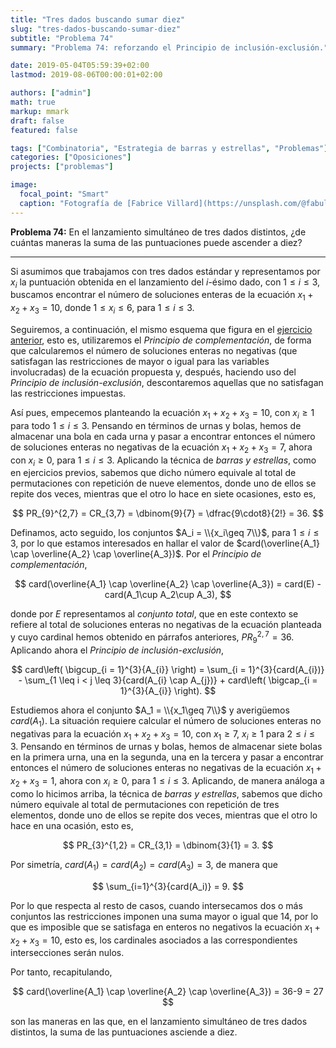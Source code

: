```yaml
---
title: "Tres dados buscando sumar diez"
slug: "tres-dados-buscando-sumar-diez"
subtitle: "Problema 74"
summary: "Problema 74: reforzando el Principio de inclusión-exclusión."

date: 2019-05-04T05:59:39+02:00
lastmod: 2019-08-06T00:00:01+02:00

authors: ["admin"]
math: true
markup: mmark
draft: false
featured: false

tags: ["Combinatoria", "Estrategia de barras y estrellas", "Problemas"]
categories: ["Oposiciones"]
projects: ["problemas"]

image:
  focal_point: "Smart"
  caption: "Fotografía de [Fabrice Villard](https://unsplash.com/@fabulu75), disponible en [Unsplash](https://unsplash.com/photos/UqGeqvrwBKg)."
---
```


**Problema 74:** En el lanzamiento simultáneo de tres dados distintos, ¿de cuántas maneras la suma de las puntuaciones puede ascender a diez?

***

Si asumimos que trabajamos con tres dados estándar y representamos por $x_i$ la puntuación obtenida en el lanzamiento del $i$-ésimo dado, con $1\leq i\leq 3$, buscamos encontrar el número de soluciones enteras de la ecuación $x_1+x_2+x_3 = 10$, donde $1\leq x_i\leq 6$, para $1\leq i\leq 3$.

Seguiremos, a continuación, el mismo esquema que figura en el [ejercicio anterior](/2019/05/01/una-vuelta-de-tuerca-para-la-estrategia-de-barras-y-estrellas/), esto es, utilizaremos el *Principio de complementación*, de forma que calcularemos el número de soluciones enteras no negativas (que satisfagan las restricciones de mayor o igual para las variables involucradas) de la ecuación propuesta y, después, haciendo uso del *Principio de inclusión-exclusión*, descontaremos aquellas que no satisfagan las restricciones impuestas.

Así pues, empecemos planteando la ecuación $x_1+x_2+x_3=10$, con $x_i\geq 1$ para todo $1\leq i\leq 3$. Pensando en términos de urnas y bolas, hemos de almacenar una bola en cada urna y pasar a encontrar entonces el número de soluciones enteras no negativas de la ecuación $x_1+x_2+x_3=7$, ahora con $x_i\geq 0$, para $1\leq i\leq 3$. Aplicando la técnica de *barras y estrellas*, como en ejercicios previos, sabemos que dicho número equivale al total de permutaciones con repetición de nueve elementos, donde uno de ellos se repite dos veces, mientras que el otro lo hace en siete ocasiones, esto es,

$$
PR_{9}^{2,7} = CR_{3,7} = \dbinom{9}{7} = \dfrac{9\cdot8}{2!} = 36.
$$


Definamos, acto seguido, los conjuntos $A_i = \\{x_i\geq 7\\}$, para $1\leq i\leq 3$, por lo que estamos interesados en hallar el valor de $card(\overline{A_1} \cap \overline{A_2} \cap \overline{A_3})$. Por el *Principio de complementación*,

$$
card(\overline{A_1} \cap \overline{A_2} \cap \overline{A_3}) = card(E) - card(A_1\cup A_2\cup A_3),
$$

donde por $E$ representamos al *conjunto total*, que en este contexto se refiere al total de soluciones enteras no negativas de la ecuación planteada y cuyo cardinal hemos obtenido en párrafos anteriores, $PR_{9}^{2,7} = 36$. Aplicando ahora el *Principio de inclusión-exclusión*,

$$
card\left( \bigcup_{i = 1}^{3}{A_{i}} \right) = \sum_{i = 1}^{3}{card(A_{i})} - \sum_{1 \leq i < j \leq 3}{card(A_{i} \cap A_{j})} + card\left( \bigcap_{i = 1}^{3}{A_{i}} \right).
$$

Estudiemos ahora el conjunto $A_1 = \\{x_1\geq 7\\}$ y averigüemos $card(A_1)$. La situación requiere calcular el número de soluciones enteras no negativas para la ecuación $x_1+x_2+x_3=10$, con $x_1\geq 7$, $x_i\geq 1$ para $2\leq i\leq 3$. Pensando en términos de urnas y bolas, hemos de almacenar siete bolas en la primera urna, una en la segunda, una en la tercera y pasar a encontrar entonces el número de soluciones enteras no negativas de la ecuación $x_1+x_2+x_3=1$, ahora con $x_i\geq 0$, para $1\leq i\leq 3$. Aplicando, de manera análoga a como lo hicimos arriba, la técnica de *barras y estrellas*, sabemos que dicho número equivale al total de permutaciones con repetición de tres elementos, donde uno de ellos se repite dos veces, mientras que el otro lo hace en una ocasión, esto es,

$$
PR_{3}^{1,2} = CR_{3,1} = \dbinom{3}{1} = 3.
$$

Por simetría, $card(A_1)=card(A_2)=card(A_3)=3$, de manera que

$$
\sum_{i=1}^{3}{card(A_i)} = 9.
$$

Por lo que respecta al resto de casos, cuando intersecamos dos o más conjuntos las restricciones imponen una suma mayor o igual que $14$, por lo que es imposible que se satisfaga en enteros no negativos la ecuación $x_1+x_2+x_3=10$, esto es, los cardinales asociados a las correspondientes intersecciones serán nulos.

Por tanto, recapitulando,

$$
card(\overline{A_1} \cap \overline{A_2} \cap \overline{A_3}) = 36-9 = 27
$$

son las maneras en las que, en el lanzamiento simultáneo de tres dados distintos, la suma de las puntuaciones asciende a diez.
